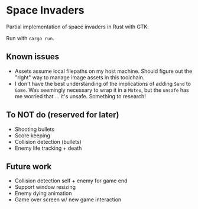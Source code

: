 # Space Invaders

Partial implementation of space invaders in Rust with GTK.

Run with `cargo run`.

## Known issues

- Assets assume local filepaths on my host machine. Should figure out
  the "right" way to manage image assets in this toolchain.
- I don't have the best understanding of the implications of adding
  `Send` to `Game`. Was seemingly necessary to wrap it in a `Mutex`,
  but the `unsafe` has me worried that ... it's unsafe. Something to
  research!

## To NOT do (reserved for later)

- Shooting bullets
- Score keeping
- Collision detection (bullets)
- Enemy life tracking + death

## Future work

- Collision detection self + enemy for game end
- Support window resizing
- Enemy dying animation
- Game over screen w/ new game interaction
